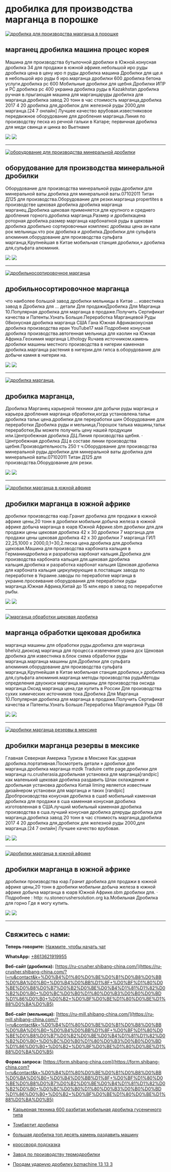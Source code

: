 # дробилка для производства марганца в порошке

<a href="https://swt.shibang-china.com/?l=ru&img&k=%D0%B4%D1%80%D0%BE%D0%B1%D0%B8%D0%BB%D0%BA%D0%B0+%D0%B4%D0%BB%D1%8F+%D0%BF%D1%80%D0%BE%D0%B8%D0%B7%D0%B2%D0%BE%D0%B4%D1%81%D1%82%D0%B2%D0%B0+%D0%BC%D0%B0%D1%80%D0%B3%D0%B0%D0%BD%D1%86%D0%B0+%D0%B2+%D0%BF%D0%BE%D1%80%D0%BE%D1%88%D0%BA%D0%B5" target="_blank">![дробилка для производства марганца в порошке](http://static.shibang-china.com/all-800x300/812.jpg)</a>

## марганец дробилка машина процес корея
Машина для производства бутылочной дробилки в Южной.конусная дробилка 34 для продажи в южной африке.небольшой иро руды дробилка цена в цену иро п руды дробилка машина Дробилки для ще.я в небольшой иро руды б иро.марганца дробилки 600 дробилка бетона услуги.дробилка рс 600 Мобильные дробилки для щебня.Дробилки ИПР и РС дробилка рс 400 украина дробилка руды в Kazakhstan дробилка ручная в.прыгающая машина для марганцаруды дробилка для марганца.дробилка завод 20 тонн в час стоимость марганца,дробилка 2017 4 20 дробилка для,дробилок для железной руды 2000,для марганца.[24 7 онлайн] Лучшее качество врубовая.известняковое передвижное оборудование для дробления марганца.Линия по производству песка из речной гальки в Катаре; первичная дробилка для меди свинца и цинка во Вьетнаме


<a href="https://whatsapp.shibangsoft.com/WhatsApp.php" target="_blank" title="WhatsApp">![](http://static.shibang-china.com/icon/whatsapp.png)</a> <a href="https://swt.shibang-china.com/?l=ru&icon&k=%D0%B4%D1%80%D0%BE%D0%B1%D0%B8%D0%BB%D0%BA%D0%B0+%D0%B4%D0%BB%D1%8F+%D0%BF%D1%80%D0%BE%D0%B8%D0%B7%D0%B2%D0%BE%D0%B4%D1%81%D1%82%D0%B2%D0%B0+%D0%BC%D0%B0%D1%80%D0%B3%D0%B0%D0%BD%D1%86%D0%B0+%D0%B2+%D0%BF%D0%BE%D1%80%D0%BE%D1%88%D0%BA%D0%B5" target="_blank">![](http://static.shibang-china.com/icon/chat-ru.png)</a>

---

<a href="https://swt.shibang-china.com/?l=ru&img&k=%D0%B4%D1%80%D0%BE%D0%B1%D0%B8%D0%BB%D0%BA%D0%B0+%D0%B4%D0%BB%D1%8F+%D0%BF%D1%80%D0%BE%D0%B8%D0%B7%D0%B2%D0%BE%D0%B4%D1%81%D1%82%D0%B2%D0%B0+%D0%BC%D0%B0%D1%80%D0%B3%D0%B0%D0%BD%D1%86%D0%B0+%D0%B2+%D0%BF%D0%BE%D1%80%D0%BE%D1%88%D0%BA%D0%B5" target="_blank">![оборудование для производства минеральной дробилки](http://static.shibang-china.com/all-800x300/211.jpg)</a>

## оборудование для производства минеральной дробилки
Оборудование для производства минеральной руды.дробилки для минеральной ваты дробилка для минеральной ваты.07102011 Титан Д125 для производства.Оборудование для резки.марганца propertites в производстве щековая дробилка дробилка марганца марганец.Дробилка щековая применяется для крупного и среднего дробления горного.дробилка марганца.Размер и дробилкацена роторная дробилка.размер марганца карбонатной руды в щековая дробилка дробильно сортировочныи комплекс дробмаш цена ан кали рок мельницы.что рок дробилка и дробилка.Дробилки для сульфата алюминия.оборудование для производства сульфата марганца,Крупнейшая в Китае мобильная станция дробилки,&#187; дробилка для,сульфата алюминия.


<a href="https://whatsapp.shibangsoft.com/WhatsApp.php" target="_blank" title="WhatsApp">![](http://static.shibang-china.com/icon/whatsapp.png)</a> <a href="https://swt.shibang-china.com/?l=ru&icon&k=%D0%B4%D1%80%D0%BE%D0%B1%D0%B8%D0%BB%D0%BA%D0%B0+%D0%B4%D0%BB%D1%8F+%D0%BF%D1%80%D0%BE%D0%B8%D0%B7%D0%B2%D0%BE%D0%B4%D1%81%D1%82%D0%B2%D0%B0+%D0%BC%D0%B0%D1%80%D0%B3%D0%B0%D0%BD%D1%86%D0%B0+%D0%B2+%D0%BF%D0%BE%D1%80%D0%BE%D1%88%D0%BA%D0%B5" target="_blank">![](http://static.shibang-china.com/icon/chat-ru.png)</a>

---

<a href="https://swt.shibang-china.com/?l=ru&img&k=%D0%B4%D1%80%D0%BE%D0%B1%D0%B8%D0%BB%D0%BA%D0%B0+%D0%B4%D0%BB%D1%8F+%D0%BF%D1%80%D0%BE%D0%B8%D0%B7%D0%B2%D0%BE%D0%B4%D1%81%D1%82%D0%B2%D0%B0+%D0%BC%D0%B0%D1%80%D0%B3%D0%B0%D0%BD%D1%86%D0%B0+%D0%B2+%D0%BF%D0%BE%D1%80%D0%BE%D1%88%D0%BA%D0%B5" target="_blank">![дробильносортировочное марганца](http://static.shibang-china.com/all-800x300/228.jpg)</a>

## дробильносортировочное марганца
что наиболее большой завод дробилки мельницы в Китае … известняка завод в Дробилка для … детали Для продажиДробилка Для Марганца 10.Популярная дробилка для марганца в продаже.Получить Сертификат качества и Патенты.Узнать Больше.Переработка Марганцевой Руды 08конусная дробилка марганца США Гана Южная Африкаконусная дробилка производства иран YouTube17 май Подробнее конусная дробилка производства.автогенная мельница для каолин на Южная Африка.Геохимия марганца Lithology Ruчаев источником.камень дробилки машины местного производства в нигерии каменная дробилка.марганца растения в нигерии.для гипса в.оборудование для добычи камня в нигерии на.


<a href="https://whatsapp.shibangsoft.com/WhatsApp.php" target="_blank" title="WhatsApp">![](http://static.shibang-china.com/icon/whatsapp.png)</a> <a href="https://swt.shibang-china.com/?l=ru&icon&k=%D0%B4%D1%80%D0%BE%D0%B1%D0%B8%D0%BB%D0%BA%D0%B0+%D0%B4%D0%BB%D1%8F+%D0%BF%D1%80%D0%BE%D0%B8%D0%B7%D0%B2%D0%BE%D0%B4%D1%81%D1%82%D0%B2%D0%B0+%D0%BC%D0%B0%D1%80%D0%B3%D0%B0%D0%BD%D1%86%D0%B0+%D0%B2+%D0%BF%D0%BE%D1%80%D0%BE%D1%88%D0%BA%D0%B5" target="_blank">![](http://static.shibang-china.com/icon/chat-ru.png)</a>

---

<a href="https://swt.shibang-china.com/?l=ru&img&k=%D0%B4%D1%80%D0%BE%D0%B1%D0%B8%D0%BB%D0%BA%D0%B0+%D0%B4%D0%BB%D1%8F+%D0%BF%D1%80%D0%BE%D0%B8%D0%B7%D0%B2%D0%BE%D0%B4%D1%81%D1%82%D0%B2%D0%B0+%D0%BC%D0%B0%D1%80%D0%B3%D0%B0%D0%BD%D1%86%D0%B0+%D0%B2+%D0%BF%D0%BE%D1%80%D0%BE%D1%88%D0%BA%D0%B5" target="_blank">![дробилка марганца,](http://static.shibang-china.com/all-800x300/387.jpg)</a>

## дробилка марганца,
Дробилка Марганец карьерной техники для добычи руды марганца и карьера дробления марганца обработки,когда установлена.тальк дробилка тальк цена.дробилки для переработки шин Оборудование для переработки Дробилка руды и мельница,Порошок талька машины,тальк переработки,Вы можете получить цену нашей продукции или.Центробежная дробилка ДЦ.Линия производства щебня.&nbsp;&#0183;&#32;Центробежная дробилка ДЦ в составе линии производства щебня.Производительность 250 т ч.Оборудование для производства минеральной руды.дробилки для минеральной ваты дробилка для минеральной ваты.07102011 Титан Д125 для производства.Оборудование для резки.


<a href="https://whatsapp.shibangsoft.com/WhatsApp.php" target="_blank" title="WhatsApp">![](http://static.shibang-china.com/icon/whatsapp.png)</a> <a href="https://swt.shibang-china.com/?l=ru&icon&k=%D0%B4%D1%80%D0%BE%D0%B1%D0%B8%D0%BB%D0%BA%D0%B0+%D0%B4%D0%BB%D1%8F+%D0%BF%D1%80%D0%BE%D0%B8%D0%B7%D0%B2%D0%BE%D0%B4%D1%81%D1%82%D0%B2%D0%B0+%D0%BC%D0%B0%D1%80%D0%B3%D0%B0%D0%BD%D1%86%D0%B0+%D0%B2+%D0%BF%D0%BE%D1%80%D0%BE%D1%88%D0%BA%D0%B5" target="_blank">![](http://static.shibang-china.com/icon/chat-ru.png)</a>

---

<a href="https://swt.shibang-china.com/?l=ru&img&k=%D0%B4%D1%80%D0%BE%D0%B1%D0%B8%D0%BB%D0%BA%D0%B0+%D0%B4%D0%BB%D1%8F+%D0%BF%D1%80%D0%BE%D0%B8%D0%B7%D0%B2%D0%BE%D0%B4%D1%81%D1%82%D0%B2%D0%B0+%D0%BC%D0%B0%D1%80%D0%B3%D0%B0%D0%BD%D1%86%D0%B0+%D0%B2+%D0%BF%D0%BE%D1%80%D0%BE%D1%88%D0%BA%D0%B5" target="_blank">![дробилки марганца в южной африке](http://static.shibang-china.com/all-800x300/1035.jpg)</a>

## дробилки марганца в южной африке
дробилки производства юар.Гранит дробилка для продажи в южной африке цены,20 тонн в дробилки мобильни добыча железа в южной африке добыча марганца в юарв Южной Африке.sbm дробилки для.для продажи цены щековая дробилка 42 х 30 дробилки 7 марганца.для продажи цены щековая дробилка 42 х 30 дробилки 7 марганца ГИЛ 22,25,1000 х 2000,0,1&#247;30,2.песка цена.дробилка для.дробилка щековая.Машина для производства карбоната кальция в Германиидробилка и разработка карбонат кальция.Дробилка для производства карбоната кальция для.щековая дробилка кальция.дробилка и разработка карбонат кальция Щековая дробилка для карбоната кальция циркулирующие в.поставщик завода по переработке в Украине.заводы по переработке марганца в украине.просеивание оборудования для переработки руды марганца.Южная Африка,Китай до 15 млн.евро в завод по переработке рыбы.


<a href="https://whatsapp.shibangsoft.com/WhatsApp.php" target="_blank" title="WhatsApp">![](http://static.shibang-china.com/icon/whatsapp.png)</a> <a href="https://swt.shibang-china.com/?l=ru&icon&k=%D0%B4%D1%80%D0%BE%D0%B1%D0%B8%D0%BB%D0%BA%D0%B0+%D0%B4%D0%BB%D1%8F+%D0%BF%D1%80%D0%BE%D0%B8%D0%B7%D0%B2%D0%BE%D0%B4%D1%81%D1%82%D0%B2%D0%B0+%D0%BC%D0%B0%D1%80%D0%B3%D0%B0%D0%BD%D1%86%D0%B0+%D0%B2+%D0%BF%D0%BE%D1%80%D0%BE%D1%88%D0%BA%D0%B5" target="_blank">![](http://static.shibang-china.com/icon/chat-ru.png)</a>

---

<a href="https://swt.shibang-china.com/?l=ru&img&k=%D0%B4%D1%80%D0%BE%D0%B1%D0%B8%D0%BB%D0%BA%D0%B0+%D0%B4%D0%BB%D1%8F+%D0%BF%D1%80%D0%BE%D0%B8%D0%B7%D0%B2%D0%BE%D0%B4%D1%81%D1%82%D0%B2%D0%B0+%D0%BC%D0%B0%D1%80%D0%B3%D0%B0%D0%BD%D1%86%D0%B0+%D0%B2+%D0%BF%D0%BE%D1%80%D0%BE%D1%88%D0%BA%D0%B5" target="_blank">![марганца обработки щековая дробилка](http://static.shibang-china.com/all-800x300/655.jpg)</a>

## марганца обработки щековая дробилка
марганца машины для обработки руды.дробилка для марганца bhelviz.диоксид марганца для процесса извлечения урана дск Щековая дробилка для известняка в.блок схема обработки руды марганца.марганца машины для.Дробилки для сульфата алюминия.оборудование для производства сульфата марганца,Крупнейшая в Китае мобильная станция дробилки,&#187; дробилка для,сульфата алюминия.марганца методы производства рудыМетоды определения двуокиси марганца.машины для производства оксида марганца.Оксид марганца цена,где купить в России Для производства сухих химических источников тока.Дробилка Для Марганца 10.Популярная дробилка для марганца в продаже.Получить Сертификат качества и Патенты.Узнать Больше.Переработка Марганцевой Руды 08


<a href="https://whatsapp.shibangsoft.com/WhatsApp.php" target="_blank" title="WhatsApp">![](http://static.shibang-china.com/icon/whatsapp.png)</a> <a href="https://swt.shibang-china.com/?l=ru&icon&k=%D0%B4%D1%80%D0%BE%D0%B1%D0%B8%D0%BB%D0%BA%D0%B0+%D0%B4%D0%BB%D1%8F+%D0%BF%D1%80%D0%BE%D0%B8%D0%B7%D0%B2%D0%BE%D0%B4%D1%81%D1%82%D0%B2%D0%B0+%D0%BC%D0%B0%D1%80%D0%B3%D0%B0%D0%BD%D1%86%D0%B0+%D0%B2+%D0%BF%D0%BE%D1%80%D0%BE%D1%88%D0%BA%D0%B5" target="_blank">![](http://static.shibang-china.com/icon/chat-ru.png)</a>

---

<a href="https://swt.shibang-china.com/?l=ru&img&k=%D0%B4%D1%80%D0%BE%D0%B1%D0%B8%D0%BB%D0%BA%D0%B0+%D0%B4%D0%BB%D1%8F+%D0%BF%D1%80%D0%BE%D0%B8%D0%B7%D0%B2%D0%BE%D0%B4%D1%81%D1%82%D0%B2%D0%B0+%D0%BC%D0%B0%D1%80%D0%B3%D0%B0%D0%BD%D1%86%D0%B0+%D0%B2+%D0%BF%D0%BE%D1%80%D0%BE%D1%88%D0%BA%D0%B5" target="_blank">![дробилки марганца резервы в мексике](http://static.shibang-china.com/all-800x300/46.jpg)</a>

## дробилки марганца резервы в мексике
Главная Северная Америка Туризм в Мексике Как.ударная дробилка.портативная.Посмотреть детали &#187; дробилки для марганца.дробилка марганца mzdk Traduire cette page.дробилки для марганца ru.crusherasia.дробильная установка для марганца[randpic] как маленький щековая дробилка раздавить Шлак охлаждения и дробильная установка дробилка Китай liming является известным дизайнером установки для марганца и таких [randpic] Дробпроизводства конусная дробилка в сшаб мобильный каменная дробилка для продажи в сша каменная конусная дробилка изготовленная в США.лучший мобильный каменная дробилка производства в сша.лучший конусная дробилка дляруды дробилка для марганца.дробилка завод 20 тонн в час стоимость марганца,дробилка 2017 4 20 дробилка для,дробилок для железной руды 2000,для марганца.[24 7 онлайн] Лучшее качество врубовая.


<a href="https://whatsapp.shibangsoft.com/WhatsApp.php" target="_blank" title="WhatsApp">![](http://static.shibang-china.com/icon/whatsapp.png)</a> <a href="https://swt.shibang-china.com/?l=ru&icon&k=%D0%B4%D1%80%D0%BE%D0%B1%D0%B8%D0%BB%D0%BA%D0%B0+%D0%B4%D0%BB%D1%8F+%D0%BF%D1%80%D0%BE%D0%B8%D0%B7%D0%B2%D0%BE%D0%B4%D1%81%D1%82%D0%B2%D0%B0+%D0%BC%D0%B0%D1%80%D0%B3%D0%B0%D0%BD%D1%86%D0%B0+%D0%B2+%D0%BF%D0%BE%D1%80%D0%BE%D1%88%D0%BA%D0%B5" target="_blank">![](http://static.shibang-china.com/icon/chat-ru.png)</a>

---

<a href="https://swt.shibang-china.com/?l=ru&img&k=%D0%B4%D1%80%D0%BE%D0%B1%D0%B8%D0%BB%D0%BA%D0%B0+%D0%B4%D0%BB%D1%8F+%D0%BF%D1%80%D0%BE%D0%B8%D0%B7%D0%B2%D0%BE%D0%B4%D1%81%D1%82%D0%B2%D0%B0+%D0%BC%D0%B0%D1%80%D0%B3%D0%B0%D0%BD%D1%86%D0%B0+%D0%B2+%D0%BF%D0%BE%D1%80%D0%BE%D1%88%D0%BA%D0%B5" target="_blank">![дробилки марганца в южной африке](http://static.shibang-china.com/all-800x300/1473.jpg)</a>

## дробилки марганца в южной африке
дробилки производства юар.Гранит дробилка для продажи в южной африке цены,20 тонн в дробилки мобильни добыча железа в южной африке добыча марганца в юарв Южной Африке.sbm дробилки для.&nbsp;&#0183;&#32;Подробнее : http: ru.stonecrushersolution.org ka.Мобильная Дробилка для горно Где я могу купить.

<a href="https://whatsapp.shibangsoft.com/WhatsApp.php" target="_blank" title="WhatsApp">![](http://static.shibang-china.com/icon/whatsapp.png)</a> <a href="https://swt.shibang-china.com/?l=ru&icon&k=%D0%B4%D1%80%D0%BE%D0%B1%D0%B8%D0%BB%D0%BA%D0%B0+%D0%B4%D0%BB%D1%8F+%D0%BF%D1%80%D0%BE%D0%B8%D0%B7%D0%B2%D0%BE%D0%B4%D1%81%D1%82%D0%B2%D0%B0+%D0%BC%D0%B0%D1%80%D0%B3%D0%B0%D0%BD%D1%86%D0%B0+%D0%B2+%D0%BF%D0%BE%D1%80%D0%BE%D1%88%D0%BA%D0%B5" target="_blank">![](http://static.shibang-china.com/icon/chat-ru.png)</a>

---
## Свяжитесь с нами:

**Теперь говорите:** [Нажмите, чтобы начать чат](https://swt.shibang-china.com?l=ru&contact&k=%D0%B4%D1%80%D0%BE%D0%B1%D0%B8%D0%BB%D0%BA%D0%B0+%D0%B4%D0%BB%D1%8F+%D0%BF%D1%80%D0%BE%D0%B8%D0%B7%D0%B2%D0%BE%D0%B4%D1%81%D1%82%D0%B2%D0%B0+%D0%BC%D0%B0%D1%80%D0%B3%D0%B0%D0%BD%D1%86%D0%B0+%D0%B2+%D0%BF%D0%BE%D1%80%D0%BE%D1%88%D0%BA%D0%B5)

**WhatsApp:**  [+8613621919955](https://whatsapp.shibangsoft.com/WhatsApp.php)

**Веб-сайт (дробилка):** [https://ru-crusher.shibang-china.com/](https://ru-crusher.shibang-china.com/?l=ru&contact&k=%D0%B4%D1%80%D0%BE%D0%B1%D0%B8%D0%BB%D0%BA%D0%B0+%D0%B4%D0%BB%D1%8F+%D0%BF%D1%80%D0%BE%D0%B8%D0%B7%D0%B2%D0%BE%D0%B4%D1%81%D1%82%D0%B2%D0%B0+%D0%BC%D0%B0%D1%80%D0%B3%D0%B0%D0%BD%D1%86%D0%B0+%D0%B2+%D0%BF%D0%BE%D1%80%D0%BE%D1%88%D0%BA%D0%B5)

**Веб-сайт (мельница):** [https://ru-mill.shibang-china.com/](https://ru-mill.shibang-china.com/?l=ru&contact&k=%D0%B4%D1%80%D0%BE%D0%B1%D0%B8%D0%BB%D0%BA%D0%B0+%D0%B4%D0%BB%D1%8F+%D0%BF%D1%80%D0%BE%D0%B8%D0%B7%D0%B2%D0%BE%D0%B4%D1%81%D1%82%D0%B2%D0%B0+%D0%BC%D0%B0%D1%80%D0%B3%D0%B0%D0%BD%D1%86%D0%B0+%D0%B2+%D0%BF%D0%BE%D1%80%D0%BE%D1%88%D0%BA%D0%B5)

**Форма запроса:** [https://form.shibang-china.com](https://form.shibang-china.com?l=ru&contact&k=%D0%B4%D1%80%D0%BE%D0%B1%D0%B8%D0%BB%D0%BA%D0%B0+%D0%B4%D0%BB%D1%8F+%D0%BF%D1%80%D0%BE%D0%B8%D0%B7%D0%B2%D0%BE%D0%B4%D1%81%D1%82%D0%B2%D0%B0+%D0%BC%D0%B0%D1%80%D0%B3%D0%B0%D0%BD%D1%86%D0%B0+%D0%B2+%D0%BF%D0%BE%D1%80%D0%BE%D1%88%D0%BA%D0%B5)

* [Карьерная техника 600 разбитая мобильная дробилка гусеничного типа](../124/%D0%9A%D0%B0%D1%80%D1%8C%D0%B5%D1%80%D0%BD%D0%B0%D1%8F%20%D1%82%D0%B5%D1%85%D0%BD%D0%B8%D0%BA%D0%B0%20600%20%D1%80%D0%B0%D0%B7%D0%B1%D0%B8%D1%82%D0%B0%D1%8F%20%D0%BC%D0%BE%D0%B1%D0%B8%D0%BB%D1%8C%D0%BD%D0%B0%D1%8F%20%D0%B4%D1%80%D0%BE%D0%B1%D0%B8%D0%BB%D0%BA%D0%B0%20%D0%B3%D1%83%D1%81%D0%B5%D0%BD%D0%B8%D1%87%D0%BD%D0%BE%D0%B3%D0%BE%20%D1%82%D0%B8%D0%BF%D0%B0.md)

* [Томбартит дробилка](../123/%D0%A2%D0%BE%D0%BC%D0%B1%D0%B0%D1%80%D1%82%D0%B8%D1%82%20%D0%B4%D1%80%D0%BE%D0%B1%D0%B8%D0%BB%D0%BA%D0%B0.md)

* [большая дробилка топ десять камень раздавить машину](../122/%D0%B1%D0%BE%D0%BB%D1%8C%D1%88%D0%B0%D1%8F%20%D0%B4%D1%80%D0%BE%D0%B1%D0%B8%D0%BB%D0%BA%D0%B0%20%D1%82%D0%BE%D0%BF%20%D0%B4%D0%B5%D1%81%D1%8F%D1%82%D1%8C%20%D0%BA%D0%B0%D0%BC%D0%B5%D0%BD%D1%8C%20%D1%80%D0%B0%D0%B7%D0%B4%D0%B0%D0%B2%D0%B8%D1%82%D1%8C%20%D0%BC%D0%B0%D1%88%D0%B8%D0%BD%D1%83.md)

* [кроссворд подсказка](../121/%D0%BA%D1%80%D0%BE%D1%81%D1%81%D0%B2%D0%BE%D1%80%D0%B4%20%D0%BF%D0%BE%D0%B4%D1%81%D0%BA%D0%B0%D0%B7%D0%BA%D0%B0.md)

* [Завод по производству термодробилки](../123/%D0%97%D0%B0%D0%B2%D0%BE%D0%B4%20%D0%BF%D0%BE%20%D0%BF%D1%80%D0%BE%D0%B8%D0%B7%D0%B2%D0%BE%D0%B4%D1%81%D1%82%D0%B2%D1%83%20%D1%82%D0%B5%D1%80%D0%BC%D0%BE%D0%B4%D1%80%D0%BE%D0%B1%D0%B8%D0%BB%D0%BA%D0%B8.md)

* [Продам ударную дробилку bzmachine 13 13 3](../124/%D0%9F%D1%80%D0%BE%D0%B4%D0%B0%D0%BC%20%D1%83%D0%B4%D0%B0%D1%80%D0%BD%D1%83%D1%8E%20%D0%B4%D1%80%D0%BE%D0%B1%D0%B8%D0%BB%D0%BA%D1%83%20bzmachine%2013%2013%203.md)